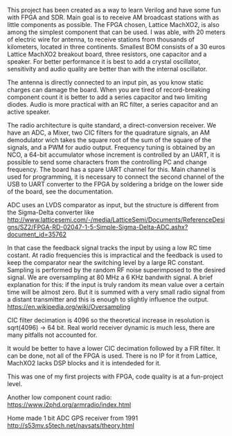 This project has been created as a way to learn Verilog and have some fun with FPGA and SDR.
Main goal is to receive AM broadcast stations with as little components as possible. The FPGA chosen, Lattice MachXO2, is also
among the simplest component that can be used.
I was able, with 20 meters of electric wire for antenna, to receive stations from thousands of kilometers, located in three continents.
Smallest BOM consists of a 30 euros Lattice MachXO2 breakout board, three resistors, one capacitor and a speaker.
For better performance it is best to add a crystal oscillator, sensitivity and audio quality are better than with the internal oscillator.

The antenna is directly connected to an input pin, as you know static charges can damage the board. When you are tired
of record-breaking component count it is better to add a series capacitor and two limiting diodes.
Audio is more practical with an RC filter, a series capacitor and an active speaker.

The radio architecture is quite standard, a direct-conversion receiver. We have an ADC, a Mixer, two CIC filters for the quadrature 
signals, an AM demodulator wich takes the square root of the sum of the square of the signals, and a PWM for audio output.
Frequency tuning is obtained by an NCO, a 64-bit accumulator whose increment is controlled by an UART, it is possible to send some 
characters from the controlling PC and change frequency. The board has a spare UART channel for this. Main channel is used for
programming, it is necessary to connect the second channel of the USB to UART converter to the FPGA by soldering a bridge on
the lower side of the board, see the documentation.

ADC uses an LVDS comparator as input, but the structure is different from the Sigma-Delta converter like
http://www.latticesemi.com/-/media/LatticeSemi/Documents/ReferenceDesigns/SZ2/FPGA-RD-02047-1-5-Simple-Sigma-Delta-ADC.ashx?document_id=35762

In that case the feedback signal tracks the input by using a low RC time costant.
At radio frequencies this is impractical and the feedback is used to keep the comparator near the switching level by a large RC
constant. Sampling is performed by the random RF noise superimposed to the desired signal.
We are oversampling at 80 MHz a 6 KHz bandwith signal.
A brief explanation for this: if the input is truly random its mean value over a certain time will be almost zero. But
it is summed with a very small radio signal from a distant transmitter and this is enough to slightly influence the output.
https://en.wikipedia.org/wiki/Oversampling

CIC filter decimation is 4096 so the theoretical increase in resolution is sqrt(4096) -> 64 bit.
Real world receiver dynamic is much less, there are many pitfalls not accounted for.

It would be better to have a lower CIC decimation followed by a FIR filter. It can be done, not all of the FPGA is used.
There is no IP for it from Lattice, MachXO2 lacks DSP blocks and it is intendeded for it.

This was one of my first projects with FPGA, code quality is at a fun-project level.

Another low component count radio:
https://www.i2phd.org/armradio/index.html

Home made 1 bit ADC GPS receiver from 1991
http://s53mv.s5tech.net/navsats/theory.html
